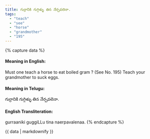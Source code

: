 ```yaml
---
title: గుర్రానికి గుగ్గిళ్ళు తిన నేర్పవలెనా.
tags:
  - "teach"
  - "see"
  - "horse"
  - "grandmother"
  - "195"
---
```


{% capture data %}
#### Meaning in English:
Must one teach a horse to eat boiled gram ?
(See No. 195)
Teach your grandmother to suck eggs.

#### Meaning in Telugu:
గుర్రానికి గుగ్గిళ్ళు తిన నేర్పవలెనా.

#### English Transliteration:
gurraaniki guggiLLu tina naerpavalenaa.
{% endcapture %}

{{ data | markdownify }}

